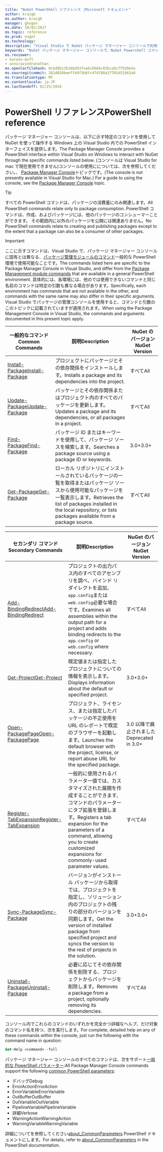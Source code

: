 ```yaml
---
title: "NuGet PowerShell リファレンス |Microsoft ドキュメント"
author: kraigb
ms.author: kraigb
manager: ghogen
ms.date: 10/02/2017
ms.topic: reference
ms.prod: nuget
ms.technology: 
description: "Visual Studio で NuGet パッケージ マネージャー コンソールで利用できる PowerShell コマンドの完全な参照です。"
keywords: "NuGet パッケージ マネージャー コンソールで、NuGet Powershell コマンドでは、NuGet Powershell リファレンス"
ms.reviewer:
- karann-msft
- unniravindranathan
ms.openlocfilehash: 0cbd9b13b34bd93fea6c6684c03bca9cff5d9e5e
ms.sourcegitcommit: 262d026beeffd4f3b6fc47d780a2f701451663a8
ms.translationtype: MT
ms.contentlocale: ja-JP
ms.lasthandoff: 01/25/2018
---
```

# <a name="powershell-reference"></a><span data-ttu-id="71db0-104">PowerShell リファレンス</span><span class="sxs-lookup"><span data-stu-id="71db0-104">PowerShell reference</span></span>

<span data-ttu-id="71db0-105">パッケージ マネージャー コンソールは、以下に示す特定のコマンドを使用して NuGet を使って操作する Windows 上の Visual Studio 内での PowerShell インターフェイスを提供します。</span><span class="sxs-lookup"><span data-stu-id="71db0-105">The Package Manager Console provides a PowerShell interface within Visual Studio on Windows to interact with NuGet through the specific commands listed below.</span></span> <span data-ttu-id="71db0-106">(コンソールは Visual Studio for mac で現在使用できません)コンソールの使用にについては、次を参照してください。、 [Package Manager Console](../tools/package-manager-console.md)トピックです。</span><span class="sxs-lookup"><span data-stu-id="71db0-106">(The console is not presently available in Visual Studio for Mac.) For a guide to using the console, see the [Package Manager Console](../tools/package-manager-console.md) topic.</span></span>

> [!Tip]
> <span data-ttu-id="71db0-107">すべての PowerShell コマンドは、パッケージの消費量にのみ関連します。</span><span class="sxs-lookup"><span data-stu-id="71db0-107">All PowerShell commands relate only to package consumption.</span></span> <span data-ttu-id="71db0-108">PowerShell コマンドは、作成、およびパッケージには、他のパッケージのコンシューマーことができます。 その範囲内に以外のパッケージを公開には関連ありません。</span><span class="sxs-lookup"><span data-stu-id="71db0-108">No PowerShell commands relate to creating and publishing packages except to the extent that a package can also be a consumer of other packages.</span></span>

> [!Important]
> <span data-ttu-id="71db0-109">ここに示すコマンドは、Visual Studio で、パッケージ マネージャー コンソールに固有とは異なる、[パッケージ管理モジュールのコマンド](/powershell/module/packagemanagement/?view=powershell-6)一般的な PowerShell 環境で使用可能なことです。</span><span class="sxs-lookup"><span data-stu-id="71db0-109">The commands listed here are specific to the Package Manager Console in Visual Studio, and differ from the [Package Management module commands](/powershell/module/packagemanagement/?view=powershell-6) that are available in a general PowerShell environment.</span></span> <span data-ttu-id="71db0-110">具体的には、各環境には、他のでは使用できないコマンドと同じ名前のコマンドは特定の引数も異なる場合があります。</span><span class="sxs-lookup"><span data-stu-id="71db0-110">Specifically, each environment has commands that are not available in the other, and commands with the same name may also differ in their specific arguments.</span></span> <span data-ttu-id="71db0-111">Visual Studio でパッケージの管理コンソールを使用すると、コマンドと引数のこのトピックに記載されていますが適用されます。</span><span class="sxs-lookup"><span data-stu-id="71db0-111">When using the Package Management Console in Visual Studio, the commands and arguments documented in this present topic apply.</span></span>

| <span data-ttu-id="71db0-112">一般的なコマンド</span><span class="sxs-lookup"><span data-stu-id="71db0-112">Common Commands</span></span> | <span data-ttu-id="71db0-113">説明</span><span class="sxs-lookup"><span data-stu-id="71db0-113">Description</span></span> | <span data-ttu-id="71db0-114">NuGet のバージョン</span><span class="sxs-lookup"><span data-stu-id="71db0-114">NuGet Version</span></span> |
| --- | --- | --- |
| [<span data-ttu-id="71db0-115">Install-Package</span><span class="sxs-lookup"><span data-stu-id="71db0-115">Install-Package</span></span>](ps-ref-install-package.md) | <span data-ttu-id="71db0-116">プロジェクトにパッケージとその依存関係をインストールします。</span><span class="sxs-lookup"><span data-stu-id="71db0-116">Installs a package and its dependencies into the project.</span></span> | <span data-ttu-id="71db0-117">すべて</span><span class="sxs-lookup"><span data-stu-id="71db0-117">All</span></span> |
| [<span data-ttu-id="71db0-118">Update-Package</span><span class="sxs-lookup"><span data-stu-id="71db0-118">Update-Package</span></span>](ps-ref-update-package.md) | <span data-ttu-id="71db0-119">パッケージとその依存関係またはプロジェクト内のすべてのパッケージを更新します。</span><span class="sxs-lookup"><span data-stu-id="71db0-119">Updates a package and its dependencies, or all packages in a project.</span></span> | <span data-ttu-id="71db0-120">すべて</span><span class="sxs-lookup"><span data-stu-id="71db0-120">All</span></span> |
| [<span data-ttu-id="71db0-121">Find-Package</span><span class="sxs-lookup"><span data-stu-id="71db0-121">Find-Package</span></span>](ps-ref-find-package.md) | <span data-ttu-id="71db0-122">パッケージ ID またはキーワードを使用して、パッケージ ソースを検索します。</span><span class="sxs-lookup"><span data-stu-id="71db0-122">Searches a package source using a package ID or keywords.</span></span> | <span data-ttu-id="71db0-123">3.0+</span><span class="sxs-lookup"><span data-stu-id="71db0-123">3.0+</span></span> |
| [<span data-ttu-id="71db0-124">Get-Package</span><span class="sxs-lookup"><span data-stu-id="71db0-124">Get-Package</span></span>](ps-ref-get-package.md) | <span data-ttu-id="71db0-125">ローカル リポジトリにインストールされているパッケージの一覧を取得またはパッケージ ソースから使用可能なパッケージを一覧表示します。</span><span class="sxs-lookup"><span data-stu-id="71db0-125">Retrieves the list of packages installed in the local repository, or lists packages available from a package source.</span></span> | <span data-ttu-id="71db0-126">すべて</span><span class="sxs-lookup"><span data-stu-id="71db0-126">All</span></span> |

| <span data-ttu-id="71db0-127">セカンダリ コマンド</span><span class="sxs-lookup"><span data-stu-id="71db0-127">Secondary Commands</span></span> | <span data-ttu-id="71db0-128">説明</span><span class="sxs-lookup"><span data-stu-id="71db0-128">Description</span></span> | <span data-ttu-id="71db0-129">NuGet のバージョン</span><span class="sxs-lookup"><span data-stu-id="71db0-129">NuGet Version</span></span> |
| --- | --- | --- |
| [<span data-ttu-id="71db0-130">Add-BindingRedirect</span><span class="sxs-lookup"><span data-stu-id="71db0-130">Add-BindingRedirect</span></span>](ps-ref-add-bindingredirect.md) | <span data-ttu-id="71db0-131">プロジェクトの出力パス内のすべてのアセンブリを調べ、バインド リダイレクトを追加、`app.config`または`web.config`必要な場合です。</span><span class="sxs-lookup"><span data-stu-id="71db0-131">Examines all assemblies within the output path for a project and adds binding redirects to the `app.config` or `web.config` where necessary.</span></span> | <span data-ttu-id="71db0-132">すべて</span><span class="sxs-lookup"><span data-stu-id="71db0-132">All</span></span> |
| [<span data-ttu-id="71db0-133">Get-Project</span><span class="sxs-lookup"><span data-stu-id="71db0-133">Get-Project</span></span>](ps-ref-get-project.md) | <span data-ttu-id="71db0-134">既定値または指定したプロジェクトについての情報を表示します。</span><span class="sxs-lookup"><span data-stu-id="71db0-134">Displays information about the default or specified project.</span></span> | <span data-ttu-id="71db0-135">3.0+</span><span class="sxs-lookup"><span data-stu-id="71db0-135">3.0+</span></span> |
| [<span data-ttu-id="71db0-136">Open-PackagePage</span><span class="sxs-lookup"><span data-stu-id="71db0-136">Open-PackagePage</span></span>](ps-ref-open-packagepage.md) | <span data-ttu-id="71db0-137">プロジェクト、ライセンス、または指定したパッケージの不正使用を URL のレポートで既定のブラウザーを起動します。</span><span class="sxs-lookup"><span data-stu-id="71db0-137">Launches the default browser with the project, license, or report abuse URL for the specified package.</span></span> | <span data-ttu-id="71db0-138">3.0 以降で廃止されました</span><span class="sxs-lookup"><span data-stu-id="71db0-138">Deprecated in 3.0+</span></span> |
| [<span data-ttu-id="71db0-139">Register-TabExpansion</span><span class="sxs-lookup"><span data-stu-id="71db0-139">Register-TabExpansion</span></span>](ps-ref-register-tabexpansion.md) | <span data-ttu-id="71db0-140">一般的に使用されるパラメーター値では、カスタマイズされた展開を作成することができます、コマンドのパラメーターにタブ拡張を登録します。</span><span class="sxs-lookup"><span data-stu-id="71db0-140">Registers a tab expansion for the parameters of a command, allowing you to create customized expansions for commonly-used parameter values.</span></span> | <span data-ttu-id="71db0-141">すべて</span><span class="sxs-lookup"><span data-stu-id="71db0-141">All</span></span> |
| [<span data-ttu-id="71db0-142">Sync-Package</span><span class="sxs-lookup"><span data-stu-id="71db0-142">Sync-Package</span></span>](ps-ref-sync-package.md) | <span data-ttu-id="71db0-143">バージョンがインストール パッケージから取得では、プロジェクトを指定し、ソリューション内のプロジェクトの残りの部分のバージョンを同期します。</span><span class="sxs-lookup"><span data-stu-id="71db0-143">Get the version of installed package from specified project and syncs the version to the rest of projects in the solution.</span></span> | <span data-ttu-id="71db0-144">3.0+</span><span class="sxs-lookup"><span data-stu-id="71db0-144">3.0+</span></span> |
| [<span data-ttu-id="71db0-145">Uninstall-Package</span><span class="sxs-lookup"><span data-stu-id="71db0-145">Uninstall-Package</span></span>](ps-ref-uninstall-package.md) | <span data-ttu-id="71db0-146">必要に応じてその依存関係を削除する、プロジェクトからパッケージを削除します。</span><span class="sxs-lookup"><span data-stu-id="71db0-146">Removes a package from a project, optionally removing its dependencies.</span></span> | <span data-ttu-id="71db0-147">すべて</span><span class="sxs-lookup"><span data-stu-id="71db0-147">All</span></span> |

<span data-ttu-id="71db0-148">コンソール内でこれらのコマンドのいずれかを完全かつ詳細なヘルプ、だけ対象のコマンド名を持つ、次を実行します。</span><span class="sxs-lookup"><span data-stu-id="71db0-148">For complete, detailed help on any of these commands within the console, just run the following with the command name in question:</span></span>

```ps
Get-Help <command> -full
```

<span data-ttu-id="71db0-149">パッケージ マネージャー コンソールのすべてのコマンドは、次をサポート[一般的な PowerShell パラメーター](http://go.microsoft.com/fwlink/?LinkID=113216):</span><span class="sxs-lookup"><span data-stu-id="71db0-149">All Package Manager Console commands support the following [common PowerShell parameters](http://go.microsoft.com/fwlink/?LinkID=113216):</span></span>

- <span data-ttu-id="71db0-150">デバッグ</span><span class="sxs-lookup"><span data-stu-id="71db0-150">Debug</span></span>
- <span data-ttu-id="71db0-151">ErrorAction</span><span class="sxs-lookup"><span data-stu-id="71db0-151">ErrorAction</span></span>
- <span data-ttu-id="71db0-152">ErrorVariable</span><span class="sxs-lookup"><span data-stu-id="71db0-152">ErrorVariable</span></span>
- <span data-ttu-id="71db0-153">OutBuffer</span><span class="sxs-lookup"><span data-stu-id="71db0-153">OutBuffer</span></span>
- <span data-ttu-id="71db0-154">OutVariable</span><span class="sxs-lookup"><span data-stu-id="71db0-154">OutVariable</span></span>
- <span data-ttu-id="71db0-155">PipelineVariable</span><span class="sxs-lookup"><span data-stu-id="71db0-155">PipelineVariable</span></span>
- <span data-ttu-id="71db0-156">詳細</span><span class="sxs-lookup"><span data-stu-id="71db0-156">Verbose</span></span>
- <span data-ttu-id="71db0-157">WarningAction</span><span class="sxs-lookup"><span data-stu-id="71db0-157">WarningAction</span></span>
- <span data-ttu-id="71db0-158">WarningVariable</span><span class="sxs-lookup"><span data-stu-id="71db0-158">WarningVariable</span></span>

<span data-ttu-id="71db0-159">詳細についてを参照してください[about_CommonParameters](http://go.microsoft.com/fwlink/?LinkID=113216) PowerShell ドキュメントにします。</span><span class="sxs-lookup"><span data-stu-id="71db0-159">For details, refer to [about_CommonParameters](http://go.microsoft.com/fwlink/?LinkID=113216) in the PowerShell documentation.</span></span>
